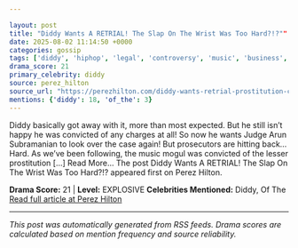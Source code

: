 ```yaml
---

layout: post
title: "Diddy Wants A RETRIAL! The Slap On The Wrist Was Too Hard?!?""
date: 2025-08-02 11:14:50 +0000
categories: gossip
tags: ['diddy', 'hiphop', 'legal', 'controversy', 'music', 'business', 'source-perez_hilton', 'drama-explosive']
drama_score: 21
primary_celebrity: diddy
source: perez_hilton
source_url: "https://perezhilton.com/diddy-wants-retrial-prostitution-conviction-prosecutors-argue-hes-a-danger/""
mentions: {'diddy': 18, 'of_the': 3}
---
```


Diddy basically got away with it, more than most expected. But he still isn’t happy he was convicted of any charges at all! So now he wants Judge Arun Subramanian to look over the case again! But prosecutors are hitting back… Hard. As we’ve been following, the music mogul was convicted of the lesser prostitution [...] Read More... The post Diddy Wants A RETRIAL! The Slap On The Wrist Was Too Hard?!? appeared first on Perez Hilton.

**Drama Score:** 21 | **Level:** EXPLOSIVE **Celebrities Mentioned:** Diddy, Of The [Read full article at Perez Hilton](https://perezhilton.com/diddy-wants-retrial-prostitution-conviction-prosecutors-argue-hes-a-danger/)

---

*This post was automatically generated from RSS feeds. Drama scores are calculated based on mention frequency and source reliability.*
